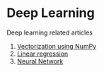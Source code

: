 # Deep Learning

Deep learning related articles

1. [Vectorization using NumPy](https://github.com/jpuri/deep-learning/blob/main/vectorization-using-numpy.md)
2. [Linear regression](https://github.com/jpuri/deep-learning/blob/main/linear-regression.md)
3. [Neural Network](https://github.com/jpuri/deep-learning/blob/main/neural-network.md)
